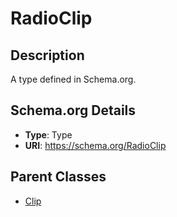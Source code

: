 # RadioClip

## Description
A type defined in Schema.org.

## Schema.org Details
- **Type**: Type
- **URI**: https://schema.org/RadioClip

## Parent Classes
- [Clip](../Clip.md)

